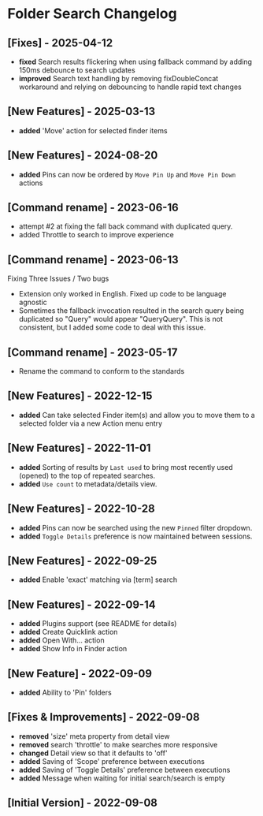 # Folder Search Changelog

## [Fixes] - 2025-04-12
- **fixed** Search results flickering when using fallback command by adding 150ms debounce to search updates
- **improved** Search text handling by removing fixDoubleConcat workaround and relying on debouncing to handle rapid text changes

## [New Features] - 2025-03-13

- **added** 'Move' action for selected finder items

## [New Features] - 2024-08-20

- **added** Pins can now be ordered by `Move Pin Up` and `Move Pin Down` actions

## [Command rename] - 2023-06-16
- attempt #2 at fixing the fall back command with duplicated query.
- added Throttle to search to improve experience

## [Command rename] - 2023-06-13
Fixing Three Issues / Two bugs
- Extension only worked in English. Fixed up code to be language agnostic
- Sometimes the fallback invocation resulted in the search query being duplicated so "Query" would appear "QueryQuery". This is not consistent, but I added some code to deal with this issue.

## [Command rename] - 2023-05-17

- Rename the command to conform to the standards

## [New Features] - 2022-12-15

- **added** Can take selected Finder item(s) and allow you to move them to a selected folder via a new Action menu entry

## [New Features] - 2022-11-01

- **added** Sorting of results by `Last used` to bring most recently used (opened) to the top of repeated searches.
- **added** `Use count` to metadata/details view.

## [New Features] - 2022-10-28

- **added** Pins can now be searched using the new `Pinned` filter dropdown.
- **added** `Toggle Details` preference is now maintained between sessions.

## [New Features] - 2022-09-25

- **added** Enable 'exact' matching via [term] search

## [New Features] - 2022-09-14

- **added** Plugins support (see README for details)
- **added** Create Quicklink action
- **added** Open With... action
- **added** Show Info in Finder action

## [New Feature] - 2022-09-09

- **added** Ability to 'Pin' folders

## [Fixes & Improvements] - 2022-09-08

- **removed** 'size' meta property from detail view
- **removed** search 'throttle' to make searches more responsive
- **changed** Detail view so that it defaults to 'off'
- **added** Saving of 'Scope' preference between executions
- **added** Saving of 'Toggle Details' preference between executions
- **added** Message when waiting for initial search/search is empty

## [Initial Version] - 2022-09-08

